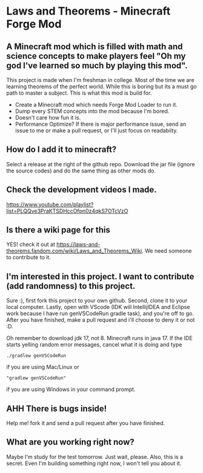 # Laws and Theorems - Minecraft Forge Mod

## A Minecraft mod which is filled with math and science concepts to make players feel "Oh my god I've learned so much by playing this mod".

This project is made when I'm freshman in college. Most of the time we are learning theorems of the perfect world. While this is boring but its a must go path to master a subject. This is what this mod is build for.

* Create a Minecraft mod which needs Forge Mod Loader to run it.
* Dump every STEM concepts into the mod because I'm bored.
* Doesn't care how fun it is.
* Performance Optimize? If there is major performance issue, send an issue to me or make a pull request, or I'll just focus on readabiity.

## How do I add it to minecraft?

Select a release at the right of the github repo. Download the jar file (ignore the source codes) and do the same thing as other mods do.

## Check the development videos I made.
https://www.youtube.com/playlist?list=PLQQve3PraKTSDHccOfpn0z4qkS7OTcVzO

## Is there a wiki page for this
YES! check it out at https://laws-and-theorems.fandom.com/wiki/Laws_and_Theorems_Wiki. We need someone to contribute to it.

## I'm interested in this project. I want to contribute (add randomness) to this project.

Sure :), first fork this project to your own github. Second, clone it to your local computer. Lastly, open with VScode (IDK will IntellijIDEA and Eclipse work because I have run genVSCodeRun gradle task), and you're off to go. After you have finished, make a pull request and i'll choose to deny it or not :D.

Oh remember to download jdk 17, not 8. Minecraft runs in java 17.
If the IDE starts yelling random error messages, cancel what it is doing and type 
```
./gradlew genVSCodeRun
```
if you are using Mac/Linux
or 
```
"gradlew genVSCodeRun" 
```
if you are using Windows in your command prompt.

## AHH There is bugs inside!

Help me! fork it and send a pull request after you have finished.

## What are you working right now?

Maybe I'm study for the test tomorrow. Just wait, please.
Also, this is a secret. Even I'm building something right now, I won't tell you about it.



